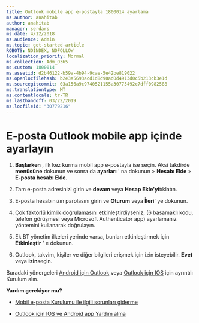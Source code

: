 ```yaml
---
title: Outlook mobile app e-postayla 1800014 ayarlama
ms.author: anahitab
author: anahitab
manager: serdars
ms.date: 4/12/2018
ms.audience: Admin
ms.topic: get-started-article
ROBOTS: NOINDEX, NOFOLLOW
localization_priority: Normal
ms.collection: Adm_O365
ms.custom: 1800014
ms.assetid: d2b46122-b59a-4b94-9cae-5e42be819022
ms.openlocfilehash: b2e3a5693acd1d8d90ad0d4913d0c5b213cb3e1d
ms.sourcegitcommit: 03a156a9c9740521155a30775492c7dff0982588
ms.translationtype: MT
ms.contentlocale: tr-TR
ms.lasthandoff: 03/22/2019
ms.locfileid: "30779216"
---
```

# <a name="set-up-email-in-the-outlook-mobile-app"></a>E-posta Outlook mobile app içinde ayarlayın

1. **Başlarken** , ilk kez kurma mobil app e-postayla ise seçin. Aksi takdirde **menüsüne** dokunun ve sonra da **ayarları** ' na dokunun \> **Hesabı Ekle** \> **E-posta hesabı Ekle**. 
    
2. Tam e-posta adresinizi girin ve **devam** veya **Hesap Ekle'yi**tıklatın.
    
3. E-posta hesabınızın parolasını girin ve **Oturum** veya **İleri**' ye dokunun. 
    
4. [Çok faktörlü kimlik doğrulamasını](https://support.office.com/article/8f0454b2-f51a-4d9c-bcde-2c48e41621c6.aspx) etkinleştirdiyseniz, (6 basamaklı kodu, telefon görüşmesi veya Microsoft Authenticator app) ayarlamanız yöntemini kullanarak doğrulayın. 
    
5. Ek BT yönetim ilkeleri yerinde varsa, bunları etkinleştirmek için **Etkinleştir** ' e dokunun. 
    
6. Outlook, takvim, kişiler ve diğer bilgileri erişmek için izin isteyebilir. **Evet** veya **izin**seçin. 
    
Buradaki yönergeleri [Android için Outlook](https://support.office.com/article/886db551-8dfa-4fd5-b835-f8e532091872.aspx) veya [Outlook için IOS](https://support.office.com/article/b2de2161-cc1d-49ef-9ef9-81acd1c8e234.aspx) için ayrıntılı Kurulum alın. 
  
 **Yardım gerekiyor mu?**
  
- [Mobil e-posta Kurulumu ile ilgili sorunları giderme](https://support.office.com/article/a264ef01-9c88-48fb-9285-7017e4f31f02.aspx)
    
- [Outlook için IOS ve Android app Yardım alma](https://support.office.com/article/218a22d1-9fa5-4889-b689-de1c63493243.aspx#ID0EAABAAA=Contact_Support)
    

